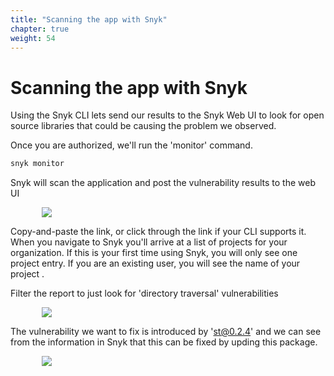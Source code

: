 ```yaml
---
title: "Scanning the app with Snyk"
chapter: true
weight: 54
---
```


# Scanning the app with Snyk
Using the Snyk CLI lets send our results to the Snyk Web UI to look for open source libraries that could be causing the problem we observed.


Once you are authorized, we'll run the 'monitor' command.

```bash
snyk monitor
```

Snyk will scan the application and post the vulnerability results to the web UI

<div style="padding-left: 10%;padding-right: 10%">
  <img src="/images/monitor.jpg" />
</div>

Copy-and-paste the link, or click through the link if your CLI supports it.  When you navigate to Snyk you'll arrive at a list of projects for your organization.  If this is your first time using Snyk, you will only see one project entry.  If you are an existing user, you will see the name of your project .

Filter the report to just look for 'directory traversal' vulnerabilities

<div style="padding-left: 10%;padding-right: 10%">
  <img src="/images/snykreport1.jpg" />
</div>

The vulnerability we want to fix is introduced by 'st@0.2.4' and we can see from the information in Snyk that this can be fixed by upding this package.

<div style="padding-left: 10%;padding-right: 10%">
  <img src="/images/snykreport2.jpg" />
</div> 